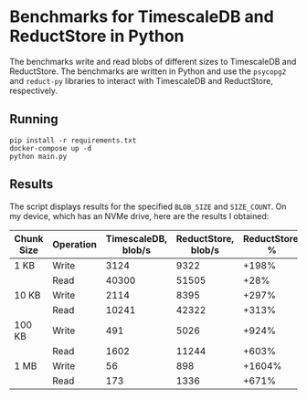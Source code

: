 # Benchmarks for TimescaleDB and ReductStore in Python


The benchmarks write and read blobs of different sizes to TimescaleDB and ReductStore. 
The benchmarks are written in Python and use the `psycopg2` and `reduct-py` libraries to interact with TimescaleDB and ReductStore,
respectively.


## Running

```
pip install -r requirements.txt
docker-compose up -d
python main.py
```

## Results

The script displays results for the specified `BLOB_SIZE` and `SIZE_COUNT`. On my device, which has an NVMe drive, here are the results I obtained:

| Chunk Size | Operation | TimescaleDB, blob/s | ReductStore, blob/s | ReductStore, % |
|------------|-----------|---------------------|---------------------|----------------|
| 1 KB       | Write     | 3124                | 9322                | +198%          |
|            | Read      | 40300               | 51505               | +28%           |
| 10 KB      | Write     | 2114                | 8395                | +297%          |
|            | Read      | 10241               | 42322               | +313%          |
| 100 KB     | Write     | 491                 | 5026                | +924%          |
|            | Read      | 1602                | 11244               | +603%          |
| 1 MB       | Write     | 56                  | 898                 | +1604%         |
|            | Read      | 173                 | 1336                | +671%          |